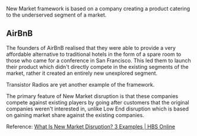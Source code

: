 New Market framework is based on a company creating a product catering to the underserved segment of a market. 

## AirBnB
The founders of AirBnB realised that they were able to provide a very affordable alternative to traditional hotels in the form of a spare room to those who came for a conference in San Francisco. This led them to launch their product which didn't directly compete in the existing segments of the market, rather it created an entirely new unexplored segment.  

Transistor Radios are yet another example of the framework.

The primary feature of New Market disruption is that these companies compete against existing players by going after customers that the original companies weren't interested in, unlike Low End disruption which is based on gaining market share against the existing companies.

Reference: [What Is New Market Disruption? 3 Examples | HBS Online](https://online.hbs.edu/blog/post/new-market-disruption)
